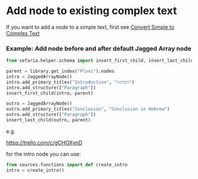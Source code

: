 # Add node to existing complex text

If you want to add a node to a simple text, first see [Convert Simple to Complex Text](../docs/convertToComplexText.md)

### Example: Add node before and after default Jagged Array node

```python
from sefaria.helper.schema import insert_first_child, insert_last_child

parent = library.get_index("Ploni").nodes
intro = JaggedArrayNode()
intro.add_primary_titles("Introduction", "הקדמה")
intro.add_structure(["Paragraph"])
insert_first_child(intro, parent)

outro = JaggedArrayNode()
outro.add_primary_titles("Conclusion", "Conclusion in Hebrew")
outro.add_structure(["Paragraph"])
insert_last_child(outro, parent)
```

e.g. 

https://trello.com/c/gCHOXynD

for the intro node you can use:

```python
from sources.functions import def create_intro
intro = create_intro()
```
